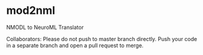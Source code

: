 # mod2nml
NMODL to NeuroML Translator

Collaborators: Please do not push to master branch directly. Push your code in a separate branch and open a pull request to merge.
